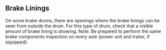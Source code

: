 ## Brake Linings
On some brake drums, there are openings where the brake linings can be seen from outside the drum. For this type of drum, check that a visible amount of brake lining is showing.
Note: Be prepared to perform the same brake components inspection on every axle (power unit and trailer, if equipped).